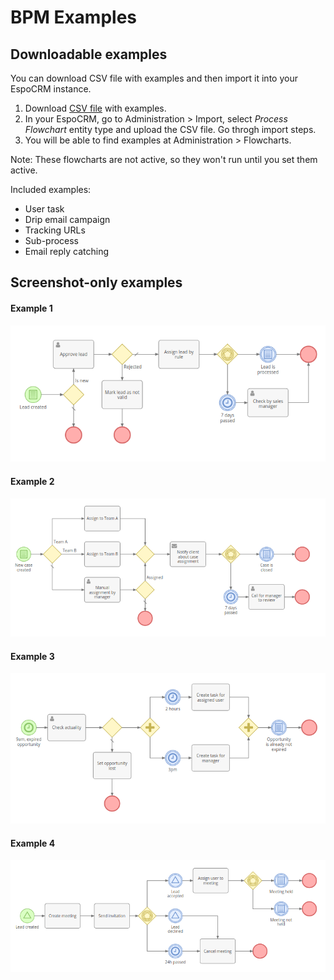# BPM Examples

## Downloadable examples

You can download CSV file with examples and then import it into your EspoCRM instance.

1. Download [CSV file](https://raw.githubusercontent.com/espocrm/documentation/master/docs/_static/csv/bpm-examples.csv) with examples.
2. In your EspoCRM, go to Administration > Import, select *Process Flowchart* entity type and upload the CSV file. Go throgh import steps.
3. You will be able to find examples at Administration > Flowcharts.

Note: These flowcharts are not active, so they won't run until you set them active.

Included examples:

* User task
* Drip email campaign
* Tracking URLs
* Sub-process
* Email reply catching

## Screenshot-only examples

#### Example 1

![Example 1](https://raw.githubusercontent.com/espocrm/documentation/master/docs/_static/images/administration/bpm/example-1.png)

#### Example 2

![Example 2](https://raw.githubusercontent.com/espocrm/documentation/master/docs/_static/images/administration/bpm/example-2.png)

#### Example 3

![Example 3](https://raw.githubusercontent.com/espocrm/documentation/master/docs/_static/images/administration/bpm/example-3.png)

#### Example 4

![Example 4](https://raw.githubusercontent.com/espocrm/documentation/master/docs/_static/images/administration/bpm/example-4.png)
